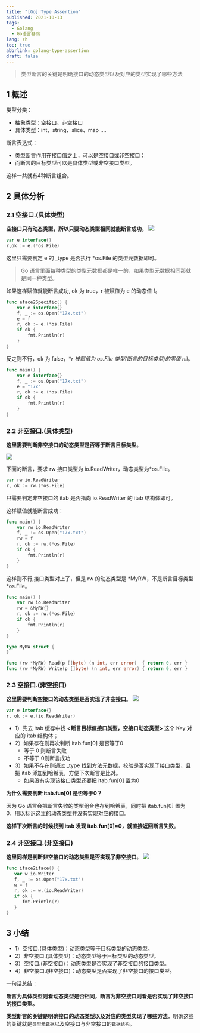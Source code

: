 ```yaml
---
title: "[Go] Type Assertion"
published: 2021-10-13
tags:
  - Golang
  - Go语言基础
lang: zh
toc: true
abbrlink: golang-type-assertion
draft: false
---
```

>类型断言的关键是明确接口的动态类型以及对应的类型实现了哪些方法

<!--more-->


## 1 概述

类型分类：

* 抽象类型：空接口、非空接口
* 具体类型：int、string、slice、map ....

断言表达式：

* 类型断言作用在接口值之上，可以是空接口或非空接口；
* 而断言的目标类型可以是具体类型或非空接口类型。

这样一共就有4种断言组合。

## 2 具体分析

### 2.1 空接口.(具体类型)

**空接口只有动态类型，所以只要动态类型相同就能断言成功**。
![](file-20250119063246346.png)

```go
var e interface{}
r,ok := e.(*os.File)
```

这里只需要判定 e 的 _type 是否执行 *os.File 的类型元数据即可。

>  Go 语言里面每种类型的类型元数据都是唯一的，如果类型元数据相同那就是同一种类型。

如果这样赋值就能断言成功, ok 为 true，r 被赋值为 e 的动态值 f。

```go
func eface2Specific() {
	var e interface{}
	f, _ := os.Open("17x.txt")
	e = f
	r, ok := e.(*os.File)
	if ok {
		fmt.Println(r)
	}
}
```

反之则不行，ok 为 false，**r 被赋值为 *os.File 类型(断言的目标类型)的零值 nil**。

```go
func main() {
	var e interface{}
	f, _ := os.Open("17x.txt")
	e = "17x"
	r, ok := e.(*os.File)
	if ok {
		fmt.Println(r)
	}
}
```



### 2.2 非空接口.(具体类型)

**这里需要判断非空接口的动态类型是否等于断言目标类型**。

![](file-20250119063407429.png)

下面的断言，要求 rw 接口类型为 io.ReadWriter，动态类型为*os.File。

```go
var rw io.ReadWriter
r, ok := rw.(*os.File)
```

只需要判定非空接口的 itab 是否指向 io.ReadWriter 的 itab 结构体即可。

这样赋值就能断言成功：

```go
func main() {
	var rw io.ReadWriter
	f, _ := os.Open("17x.txt")
	rw = f
	r, ok := rw.(*os.File)
	if ok {
		fmt.Println(r)
	}
}
```

这样则不行,接口类型对上了，但是 rw 的动态类型是  *MyRW，不是断言目标类型 *os.File。

```go
func main() {
	var rw io.ReadWriter
	rw = &MyRW{}
	r, ok := rw.(*os.File)
	if ok {
		fmt.Println(r)
	}
}

type MyRW struct {
}

func (rw *MyRW) Read(p []byte) (n int, err error)  { return 0, err }
func (rw *MyRW) Write(p []byte) (n int, err error) { return 0, err }
```



### 2.3 空接口.(非空接口)

**这里需要判断空接口的动态类型是否实现了非空接口**。
![](file-20250119063351822.png)

```go
var e interface{}
r, ok := e.(io.ReadWriter)
```



* 1）先去 itab 缓存中找 **<断言目标值接口类型，空接口动态类型>** 这个 Key 对应的 itab 结构体；
* 2）如果存在则再次判断 itab.fun[0] 是否等于0
  * 等于 0 则断言失败
  * 不等于 0则断言成功
* 3）如果不存在则通过 _type 找到方法元数据，校验是否实现了接口类型，且把 itab 添加到哈希表，方便下次断言是比对。
  * 如果没有实现该接口类型还要把  itab.fun[0] 置为0

**为什么需要判断  itab.fun[0] 是否等于0？**

因为 Go 语言会把断言失败的类型组合也存到哈希表，同时把  itab.fun[0] 置为0，用以标识这里的动态类型并没有实现对应的接口。

**这样下次断言的时候找到 itab 发现  itab.fun[0]=0，就直接返回断言失败**。

### 2.4 非空接口.(非空接口)

**这里同样是判断非空接口的动态类型是否实现了非空接口**。
![](file-20250119063336492.png)

```go
func iface2iface() {
   var w io.Writer
   f, _ := os.Open("17x.txt")
   w = f
   r, ok := w.(io.ReadWriter)
   if ok {
      fmt.Println(r)
   }
}
```

## 3 小结

* 1）空接口.(具体类型)：动态类型等于目标类型的动态类型。
* 2）非空接口.(具体类型)：动态类型等于目标类型的动态类型。
* 3）空接口.(非空接口)：动态类型是否实现了非空接口的接口类型。
* 4）非空接口.(非空接口)：动态类型是否实现了非空接口的接口类型。

一句话总结：

**断言为具体类型则看动态类型是否相同，断言为非空接口则看是否实现了非空接口的接口类型。**


**类型断言的关键是明确接口的动态类型以及对应的类型实现了哪些方法**，明确这些的关键就是`类型元数据`以及空接口与非空接口的`数据结构`。